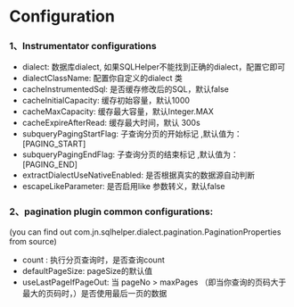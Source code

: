 # Configuration

### 1、Instrumentator configurations

+ dialect: 数据库dialect, 如果SQLHelper不能找到正确的dialect，配置它即可
+ dialectClassName: 配置你自定义的dialect 类
+ cacheInstrumentedSql: 是否缓存修改后的SQL，默认false
+ cacheInitialCapacity: 缓存初始容量，默认1000
+ cacheMaxCapacity: 缓存最大容量，默认Integer.MAX
+ cacheExpireAfterRead: 缓存最大时间，默认 300s
+ subqueryPagingStartFlag: 子查询分页的开始标记 ,默认值为： [PAGING_START]
+ subqueryPagingEndFlag: 子查询分页的结束标记 ,默认值为： [PAGING_END]
+ extractDialectUseNativeEnabled: 是否根据真实的数据源自动判断
+ escapeLikeParameter: 是否启用like 参数转义，默认false

### 2、pagination plugin common configurations:
(you can find out com.jn.sqlhelper.dialect.pagination.PaginationProperties from source)

+ count : 执行分页查询时，是否查询count
+ defaultPageSize: pageSize的默认值
+ useLastPageIfPageOut: 当 pageNo > maxPages （即当你查询的页码大于最大的页码时，）是否使用最后一页的数据
